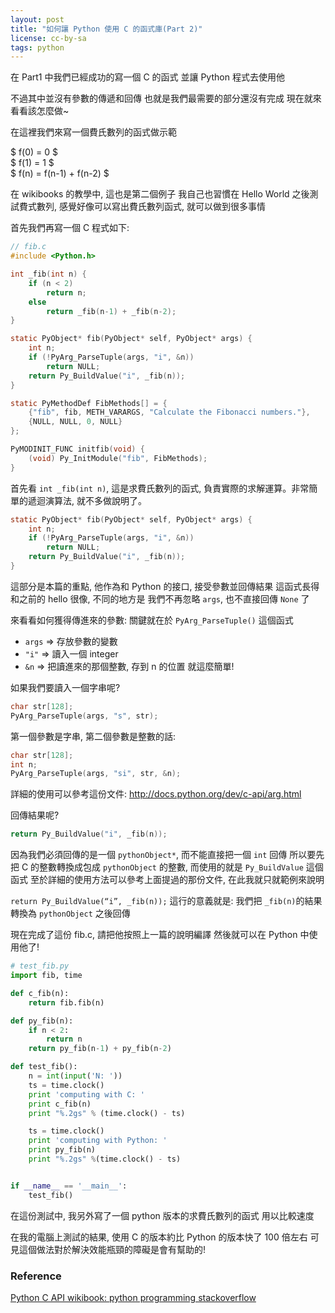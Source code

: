```yaml
---
layout: post
title: "如何讓 Python 使用 C 的函式庫(Part 2)"
license: cc-by-sa
tags: python
---
```


在 Part1 中我們已經成功的寫一個 C 的函式 並讓 Python 程式去使用他

不過其中並沒有參數的傳遞和回傳 也就是我們最需要的部分還沒有完成 現在就來看看該怎麼做~
<!-- more -->
在這裡我們來寫一個費氏數列的函式做示範

<div>
$ f(0) = 0 $ <br>
$ f(1) = 1 $ <br>
$ f(n) = f(n-1) + f(n-2) $ <br>
</div>

在 wikibooks 的教學中, 這也是第二個例子 我自己也習慣在 Hello World 之後測試費式數列, 感覺好像可以寫出費氏數列函式, 就可以做到很多事情

首先我們再寫一個 C 程式如下:
```c
// fib.c
#include <Python.h>

int _fib(int n) {
    if (n < 2)
        return n;
    else
        return _fib(n-1) + _fib(n-2);
}

static PyObject* fib(PyObject* self, PyObject* args) {
    int n;
    if (!PyArg_ParseTuple(args, "i", &n))
        return NULL;
    return Py_BuildValue("i", _fib(n));
}

static PyMethodDef FibMethods[] = {
    {"fib", fib, METH_VARARGS, "Calculate the Fibonacci numbers."},
    {NULL, NULL, 0, NULL}
};

PyMODINIT_FUNC initfib(void) {
    (void) Py_InitModule("fib", FibMethods);
}
```

首先看 `int _fib(int n)`, 這是求費氏數列的函式, 負責實際的求解運算。非常簡單的遞迴演算法, 就不多做說明了。

```c
static PyObject* fib(PyObject* self, PyObject* args) {
    int n;
    if (!PyArg_ParseTuple(args, "i", &n))
        return NULL;
    return Py_BuildValue("i", _fib(n));
}
```
這部分是本篇的重點, 他作為和 Python 的接口, 接受參數並回傳結果 這函式長得和之前的 hello 很像, 不同的地方是 我們不再忽略 `args`, 也不直接回傳 `None` 了

來看看如何獲得傳進來的參數: 關鍵就在於 `PyArg_ParseTuple()` 這個函式

* `args` => 存放參數的變數
* `"i"` => 讀入一個 integer
* `&n` => 把讀進來的那個整數, 存到 n 的位置 就這麼簡單!

如果我們要讀入一個字串呢?

```c
char str[128];
PyArg_ParseTuple(args, "s", str);
```

第一個參數是字串, 第二個參數是整數的話:
```c
char str[128];
int n;
PyArg_ParseTuple(args, "si", str, &n);
```
詳細的使用可以參考這份文件: http://docs.python.org/dev/c-api/arg.html

回傳結果呢?

```c
return Py_BuildValue("i", _fib(n));
```

因為我們必須回傳的是一個 `pythonObject*`, 而不能直接把一個 `int` 回傳 所以要先把 C 的整數轉換成包成 `pythonObject` 的整數, 而使用的就是 `Py_BuildValue` 這個函式 至於詳細的使用方法可以參考上面提過的那份文件, 在此我就只就範例來說明

`return Py_BuildValue(“i”, _fib(n));` 這行的意義就是: 我們把 `_fib(n)`的結果轉換為 `pythonObject` 之後回傳

現在完成了這份 fib.c, 請把他按照上一篇的說明編譯 然後就可以在 Python 中使用他了!

```python
# test_fib.py
import fib, time

def c_fib(n):
    return fib.fib(n)

def py_fib(n):
    if n < 2:
        return n
    return py_fib(n-1) + py_fib(n-2)

def test_fib():
    n = int(input('N: '))
    ts = time.clock()
    print 'computing with C: '
    print c_fib(n)
    print "%.2gs" % (time.clock() - ts)

    ts = time.clock()
    print 'computing with Python: '
    print py_fib(n)
    print "%.2gs" %(time.clock() - ts)


if __name__ == '__main__':
    test_fib()
```

在這份測試中, 我另外寫了一個 python 版本的求費氏數列的函式 用以比較速度

在我的電腦上測試的結果, 使用 C 的版本約比 Python 的版本快了 100 倍左右 可見這個做法對於解決效能瓶頸的障礙是會有幫助的!

### Reference
[Python C API wikibook: python programming stackoverflow](http://en.wikibooks.org/wiki/Python_Programming)
